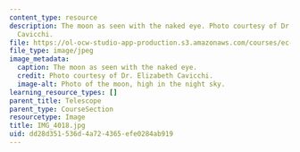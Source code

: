 ```yaml
---
content_type: resource
description: The moon as seen with the naked eye. Photo courtesy of Dr. Elizabeth
  Cavicchi.
file: https://ol-ocw-studio-app-production.s3.amazonaws.com/courses/ec-050-recreate-experiments-from-history-inform-the-future-from-the-past-galileo-january-iap-2010/dd28d351536d4a724365efe0284ab919_IMG_4018.jpg
file_type: image/jpeg
image_metadata:
  caption: The moon as seen with the naked eye.
  credit: Photo courtesy of Dr. Elizabeth Cavicchi.
  image-alt: Photo of the moon, high in the night sky.
learning_resource_types: []
parent_title: Telescope
parent_type: CourseSection
resourcetype: Image
title: IMG_4018.jpg
uid: dd28d351-536d-4a72-4365-efe0284ab919
---
```


